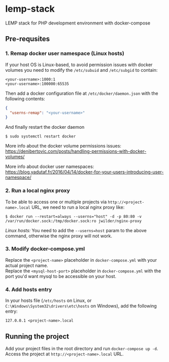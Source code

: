 # lemp-stack
LEMP stack for PHP development environment with docker-compose

## Pre-requsites

### 1. Remap docker user namespace (Linux hosts)
If your host OS is Linux-based, to avoid permission issues with docker volumes you need to modify the `/etc/subuid` and `/etc/subgid` to contain:
```
<your-username>:1000:1
<your-username>:100000:65535
```
Then add a docker configuration file at `/etc/docker/daemon.json` with the following contents:
```json
{
  "userns-remap": "<your-username>"
}
```

And finally restart the docker daemon
```
$ sudo systemctl restart docker
```

More info about the docker volume permissions issues:
https://denibertovic.com/posts/handling-permissions-with-docker-volumes/

More info about docker user namespaces:
https://blog.yadutaf.fr/2016/04/14/docker-for-your-users-introducing-user-namespace/

### 2. Run a local nginx proxy
To be able to access one or multiple projects via `http://<project-name>.local` URL, we need to run a local nginx proxy like:
```
$ docker run --restart=always --userns="host" -d -p 80:80 -v /var/run/docker.sock:/tmp/docker.sock:ro jwilder/nginx-proxy
```
*Linux hosts:* You need to add the `--userns=host` param to the above command, otherwise the nginx proxy will not work. 

### 3. Modify docker-compose.yml
Replace the `<project-name>` placeholder in `docker-compose.yml` with your actual project name.  
Replace the `<mysql-host-port>` placeholder in `docker-compose.yml` with the port you'd want mysql to be accessible on your host.

### 4. Add hosts entry
In your hosts file (`/etc/hosts` on Linux, or `C:\Windows\System32\drivers\etc\hosts` on Windows), add the following entry: 
```
127.0.0.1 <project-name>.local
```

## Running the project
Add your project files in the root directory and run `docker-compose up -d`.  
Access the project at `http://<project-name>.local` URL.
